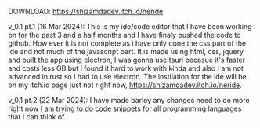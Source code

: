 DOWNLOAD: https://shizamdadev.itch.io/neride

v_0.1 pt.1 (16 Mar 2024): This is my ide/code editor that I have been working on for the past 3 and a half months and I have finaly pushed the code to github.
How ever it is not complete as i have only done the css part of the ide and not much of the javascript part.
It is made using html, css, jquery and built the app using electron, I was gonna use tauri becasue it's faster and costs less GB but I found it hard to work with kinda and also I am not advanced in rust so I had to use electron.
The instilation for the ide will be on my itch.io page just not right now, https://shizamdadev.itch.io/neride.

v_0.1 pt.2 (22 Mar 2024): I have made barley any changes need to do more right now I am trying to do code snippets for all programming languages that I can think of.
